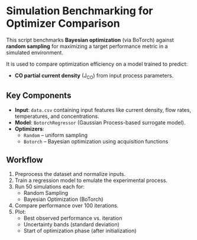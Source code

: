 # Simulation Benchmarking for Optimizer Comparison

This script benchmarks **Bayesian optimization** (via BoTorch) against **random sampling** for maximizing a target performance metric in a simulated environment.

It is used to compare optimization efficiency on a model trained to predict:
- **CO partial current density** (J<sub>CO</sub>) from input process parameters.

## Key Components

- **Input**: `data.csv` containing input features like current density, flow rates, temperatures, and concentrations.
- **Model**: `BotorchRegressor` (Gaussian Process-based surrogate model).
- **Optimizers**:  
  - `Random` – uniform sampling  
  - `Botorch` – Bayesian optimization using acquisition functions

## Workflow

1. Preprocess the dataset and normalize inputs.
2. Train a regression model to emulate the experimental process.
3. Run 50 simulations each for:
   - Random Sampling
   - Bayesian Optimization (BoTorch)
4. Compare performance over 100 iterations.
5. Plot:
   - Best observed performance vs. iteration
   - Uncertainty bands (standard deviation)
   - Start of optimization phase (after initialization)
